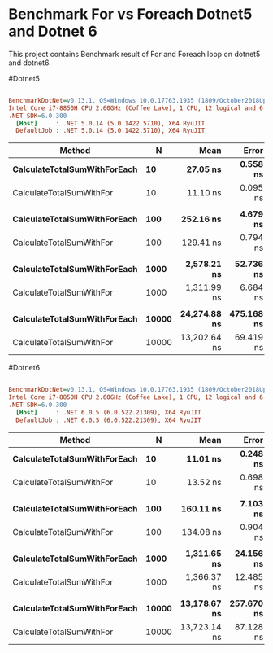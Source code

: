 # Benchmark For vs Foreach Dotnet5 and Dotnet 6

This project contains Benchmark result of For and Foreach loop on dotnet5 and dotnet6.

#Dotnet5
``` ini

BenchmarkDotNet=v0.13.1, OS=Windows 10.0.17763.1935 (1809/October2018Update/Redstone5)
Intel Core i7-8850H CPU 2.60GHz (Coffee Lake), 1 CPU, 12 logical and 6 physical cores
.NET SDK=6.0.300
  [Host]     : .NET 5.0.14 (5.0.1422.5710), X64 RyuJIT
  DefaultJob : .NET 5.0.14 (5.0.1422.5710), X64 RyuJIT


```
|                       Method |     N |         Mean |      Error |     StdDev |       Median | Ratio | RatioSD | Allocated |
|----------------------------- |------ |-------------:|-----------:|-----------:|-------------:|------:|--------:|----------:|
| **CalculateTotalSumWithForEach** |    **10** |     **27.05 ns** |   **0.558 ns** |   **0.917 ns** |     **26.72 ns** |  **1.00** |    **0.00** |         **-** |
|     CalculateTotalSumWithFor |    10 |     11.10 ns |   0.095 ns |   0.075 ns |     11.12 ns |  0.41 |    0.01 |         - |
|                              |       |              |            |            |              |       |         |           |
| **CalculateTotalSumWithForEach** |   **100** |    **252.16 ns** |   **4.679 ns** |   **5.388 ns** |    **252.03 ns** |  **1.00** |    **0.00** |         **-** |
|     CalculateTotalSumWithFor |   100 |    129.41 ns |   0.794 ns |   0.743 ns |    128.98 ns |  0.51 |    0.01 |         - |
|                              |       |              |            |            |              |       |         |           |
| **CalculateTotalSumWithForEach** |  **1000** |  **2,578.21 ns** |  **52.736 ns** | **155.494 ns** |  **2,620.02 ns** |  **1.00** |    **0.00** |         **-** |
|     CalculateTotalSumWithFor |  1000 |  1,311.99 ns |   6.684 ns |   5.581 ns |  1,310.36 ns |  0.51 |    0.03 |         - |
|                              |       |              |            |            |              |       |         |           |
| **CalculateTotalSumWithForEach** | **10000** | **24,274.88 ns** | **475.168 ns** | **739.780 ns** | **24,189.11 ns** |  **1.00** |    **0.00** |         **-** |
|     CalculateTotalSumWithFor | 10000 | 13,202.64 ns |  69.419 ns |  64.934 ns | 13,204.79 ns |  0.55 |    0.02 |         - |

#Dotnet6
``` ini

BenchmarkDotNet=v0.13.1, OS=Windows 10.0.17763.1935 (1809/October2018Update/Redstone5)
Intel Core i7-8850H CPU 2.60GHz (Coffee Lake), 1 CPU, 12 logical and 6 physical cores
.NET SDK=6.0.300
  [Host]     : .NET 6.0.5 (6.0.522.21309), X64 RyuJIT
  DefaultJob : .NET 6.0.5 (6.0.522.21309), X64 RyuJIT


```
|                       Method |     N |         Mean |      Error |     StdDev |       Median | Ratio | RatioSD | Allocated |
|----------------------------- |------ |-------------:|-----------:|-----------:|-------------:|------:|--------:|----------:|
| **CalculateTotalSumWithForEach** |    **10** |     **11.01 ns** |   **0.248 ns** |   **0.566 ns** |     **10.98 ns** |  **1.00** |    **0.00** |         **-** |
|     CalculateTotalSumWithFor |    10 |     13.52 ns |   0.698 ns |   2.059 ns |     12.31 ns |  1.32 |    0.23 |         - |
|                              |       |              |            |            |              |       |         |           |
| **CalculateTotalSumWithForEach** |   **100** |    **160.11 ns** |   **7.103 ns** |  **20.943 ns** |    **156.93 ns** |  **1.00** |    **0.00** |         **-** |
|     CalculateTotalSumWithFor |   100 |    134.08 ns |   0.904 ns |   0.845 ns |    133.79 ns |  0.96 |    0.04 |         - |
|                              |       |              |            |            |              |       |         |           |
| **CalculateTotalSumWithForEach** |  **1000** |  **1,311.65 ns** |  **24.156 ns** |  **26.849 ns** |  **1,312.71 ns** |  **1.00** |    **0.00** |         **-** |
|     CalculateTotalSumWithFor |  1000 |  1,366.37 ns |  12.485 ns |  11.068 ns |  1,365.90 ns |  1.04 |    0.02 |         - |
|                              |       |              |            |            |              |       |         |           |
| **CalculateTotalSumWithForEach** | **10000** | **13,178.67 ns** | **257.670 ns** | **316.442 ns** | **13,059.48 ns** |  **1.00** |    **0.00** |         **-** |
|     CalculateTotalSumWithFor | 10000 | 13,723.14 ns |  87.128 ns |  77.237 ns | 13,725.43 ns |  1.04 |    0.03 |         - |


